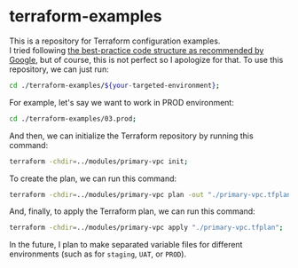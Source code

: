 # terraform-examples
This is a repository for Terraform configuration examples.
<br />
I tried following <a href="https://cloud.google.com/docs/terraform/best-practices-for-terraforme">the best-practice code structure as recommended by Google</a>, but of course, this is not perfect so I apologize for that.
To use this repository, we can just run:
```sh
cd ./terraform-examples/${your-targeted-environment};
```

For example, let's say we want to work in PROD environment:
```sh
cd ./terraform-examples/03.prod;
```

And then, we can initialize the Terraform repository by running this command:
```sh
terraform -chdir=../modules/primary-vpc init;
```

To create the plan, we can run this command:
```sh
terraform -chdir=../modules/primary-vpc plan -out "./primary-vpc.tfplan";
```

And, finally, to apply the Terraform plan, we can run this command:
```sh
terraform -chdir=../modules/primary-vpc apply "./primary-vpc.tfplan";
```

In the future, I plan to make separated variable files for different environments (such as for `staging`, `UAT`, or `PROD`).
<br />
